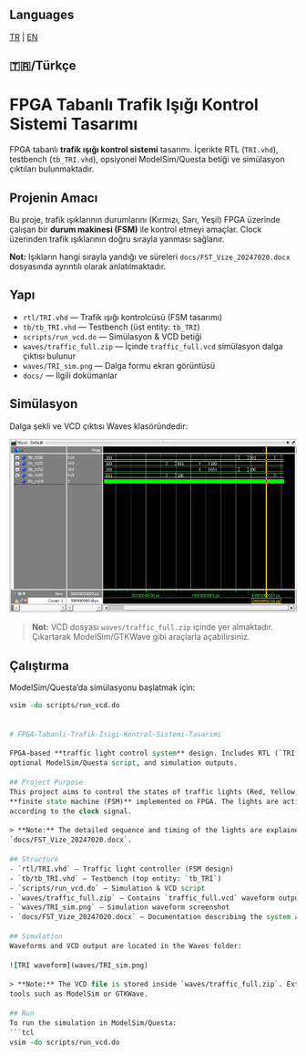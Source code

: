 ## Languages
[TR](#-türkçe) | [EN](#-english)

## 🇹🇷/Türkçe
# FPGA Tabanlı Trafik Işığı Kontrol Sistemi Tasarımı

FPGA tabanlı **trafik ışığı kontrol sistemi** tasarımı. İçerikte RTL (`TRI.vhd`), testbench (`tb_TRI.vhd`),
opsiyonel ModelSim/Questa betiği ve simülasyon çıktıları bulunmaktadır.

## Projenin Amacı
Bu proje, trafik ışıklarının durumlarını (Kırmızı, Sarı, Yeşil) FPGA üzerinde çalışan bir
**durum makinesi (FSM)** ile kontrol etmeyi amaçlar. Clock üzerinden trafik ışıklarının 
doğru sırayla yanması sağlanır. 

**Not:** Işıkların hangi sırayla yandığı ve süreleri `docs/FST_Vize_20247020.docx` dosyasında ayrıntılı olarak anlatılmaktadır.
 
## Yapı
- `rtl/TRI.vhd` — Trafik ışığı kontrolcüsü (FSM tasarımı)
- `tb/tb_TRI.vhd` — Testbench (üst entity: `tb_TRI`)
- `scripts/run_vcd.do` — Simülasyon & VCD betiği
- `waves/traffic_full.zip` — İçinde `traffic_full.vcd` simülasyon dalga çıktısı bulunur
- `waves/TRI_sim.png` — Dalga formu ekran görüntüsü
- `docs/` — İlgili dokümanlar

## Simülasyon
Dalga şekli ve VCD çıktısı Waves klasöründedir:

![TRI dalga şekli](Waves/TRI_sim.png)

> **Not:** VCD dosyası `waves/traffic_full.zip` içinde yer almaktadır. Çıkartarak ModelSim/GTKWave gibi araçlarla açabilirsiniz.

## Çalıştırma
ModelSim/Questa’da simülasyonu başlatmak için:
```tcl
vsim -do scripts/run_vcd.do


# FPGA-Tabanli-Trafik-Isigi-Kontrol-Sistemi-Tasarimi

FPGA-based **traffic light control system** design. Includes RTL (`TRI.vhd`), testbench (`tb_TRI.vhd`),
optional ModelSim/Questa script, and simulation outputs.

## Project Purpose
This project aims to control the states of traffic lights (Red, Yellow, Green, etc.) using a 
**finite state machine (FSM)** implemented on FPGA. The lights are activated in the correct sequence 
according to the clock signal.

> **Note:** The detailed sequence and timing of the lights are explained in the document 
`docs/FST_Vize_20247020.docx`.

## Structure
- `rtl/TRI.vhd` — Traffic light controller (FSM design)
- `tb/tb_TRI.vhd` — Testbench (top entity: `tb_TRI`)
- `scripts/run_vcd.do` — Simulation & VCD script
- `waves/traffic_full.zip` — Contains `traffic_full.vcd` waveform output
- `waves/TRI_sim.png` — Simulation waveform screenshot
- `docs/FST_Vize_20247020.docx` — Documentation describing the system and light sequence

## Simulation
Waveforms and VCD output are located in the Waves folder:

![TRI waveform](waves/TRI_sim.png)

> **Note:** The VCD file is stored inside `waves/traffic_full.zip`. Extract it to view with 
tools such as ModelSim or GTKWave.

## Run
To run the simulation in ModelSim/Questa:
```tcl
vsim -do scripts/run_vcd.do
